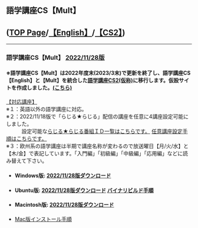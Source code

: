 ## 語学講座CS【Mult】     
## ([TOP Page](https://csreviser.github.io/CS-English/)/[【English】](https://csreviser.github.io/CS-English/new/)/[【CS2】](https://csreviser.github.io/CS-English/CS2/))
***
### 語学講座CS【Mult】 [2022/11/28版](https://github.com/CSReviser/CS-Mult/releases/tag/20221128)                 
#### ※語学講座CS【Mult】は2022年度末(2023/3末)で更新を終了し、語学講座CS【English】と【Mult】を統合した[語学講座CS2(仮称)](https://csreviser.github.io/CS-English/CS2/)に移行します。仮設サイトを作成しました。[(こちら)](https://csreviser.github.io/CS-English/CS2/)

[【対応講座】](https://github.com/CSReviser/CS-Mult/wiki/%E5%AF%BE%E5%BF%9C%E8%AC%9B%E5%BA%A7)            
※１：英語以外の語学講座に対応。          
※２：2022/11/18版で「らじる★らじる」配信の講座を任意に4講座設定可能にしました。           
　　　設定可能な[らじる★らじる番組ＩＤ一覧はこちらです。](https://github.com/CSReviser/CS-English/wiki/%E3%82%89%E3%81%98%E3%82%8B%E2%98%85%E3%82%89%E3%81%98%E3%82%8B%E7%95%AA%E7%B5%84%EF%BC%A9%EF%BC%A4%E4%B8%80%E8%A6%A7)    [任意講座設定手順はこちらです。](https://github.com/CSReviser/CS-English/wiki/%E4%BB%BB%E6%84%8F%E3%82%89%E3%81%98%E3%82%8B%E7%95%AA%E7%B5%84%E8%A8%AD%E5%AE%9A%E6%89%8B%E9%A0%86)                 
※３：欧州系の語学講座は半期で講座名称が変わるので放送曜日【月/火/水】と【木/金】で表記しています。「入門編」「初級編」「中級編」「応用編」などに読み替えて下さい。              
   - #### Windows版: [2022/11/28版ダウンロード](https://github.com/CSReviser/CS-Mult/releases/download/20221128/CS-Mult-Windows-20221128.zip)                          
   - #### Ubuntu版: [2022/11/28版ダウンロード](https://github.com/CSReviser/CS-Mult/releases/download/20221128/CS-Mult-Ubuntu-qt5-20221128.zip)                [バイナリビルド手順](https://github.com/CSReviser/CS-Mult/wiki/ubuntuビルド手順)                          
   - #### Macintosh版: [2022/11/28版ダウンロード](https://github.com/CSReviser/CS-Mult/releases/download/20221128/CS-Mult-Macintosh-20221128.dmg)
   -  [Mac版インストール手順](https://github.com/CSReviser/CS-English/wiki/Mac%E7%89%88%E3%82%A4%E3%83%B3%E3%82%B9%E3%83%88%E3%83%BC%E3%83%AB%E6%89%8B%E9%A0%86(%E3%83%91%E3%83%BC%E3%83%9F%E3%83%83%E3%82%B7%E3%83%A7%E3%83%B3%E6%B8%88))                          　　　           　　                            
   　　　　　　　　　
